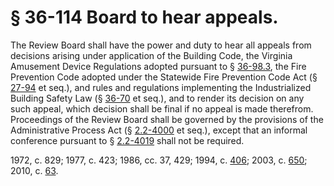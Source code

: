 # § 36-114 Board to hear appeals.

<p>The Review Board shall have the power and duty to hear all appeals from decisions arising under application of the Building Code, the Virginia Amusement Device Regulations adopted pursuant to § <a href='http://law.lis.virginia.gov/vacode/36-98.3/'>36-98.3</a>, the Fire Prevention Code adopted under the Statewide Fire Prevention Code Act (§ <a href='http://law.lis.virginia.gov/vacode/27-94/'>27-94</a> et seq.), and rules and regulations implementing the Industrialized Building Safety Law (§ <a href='http://law.lis.virginia.gov/vacode/36-70/'>36-70</a> et seq.), and to render its decision on any such appeal, which decision shall be final if no appeal is made therefrom. Proceedings of the Review Board shall be governed by the provisions of the Administrative Process Act (§ <a href='http://law.lis.virginia.gov/vacode/2.2-4000/'>2.2-4000</a> et seq.), except that an informal conference pursuant to § <a href='http://law.lis.virginia.gov/vacode/2.2-4019/'>2.2-4019</a> shall not be required.</p><p>1972, c. 829; 1977, c. 423; 1986, cc. 37, 429; 1994, c. <a href='http://lis.virginia.gov/cgi-bin/legp604.exe?941+ful+CHAP0406'>406</a>; 2003, c. <a href='http://lis.virginia.gov/cgi-bin/legp604.exe?031+ful+CHAP0650'>650</a>; 2010, c. <a href='http://lis.virginia.gov/cgi-bin/legp604.exe?101+ful+CHAP0063'>63</a>.</p>